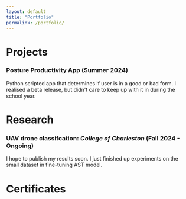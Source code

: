 ```yaml
---
layout: default
title: "Portfolio"
permalink: /portfolio/
---
```

# Projects

### Posture Productivity App (Summer 2024)
Python scripted app that determines if user is in a good or bad form. I realised a beta release, but didn't care to keep up with it in during the school year.

# Research
### UAV drone classifcation: <i> College of Charleston </i> (Fall 2024 - Ongoing)
I hope to publish my results soon. I just finished up experiments on the small dataset in fine-tuning AST model.

# Certificates

<!-- ### -->
